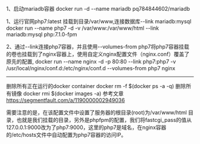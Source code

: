 
1、启动mariadb容器
docker run -d --name mariadb pq784844602/mariadb

1、运行官网php7:latest 挂载到目录/var/www,连接数据库--link mariadb:mysql 
docker run --name php7 -d -v /var/www:/var/www/html --link mariadb:mysql php:7.1.0-fpm

2、通过--link连接php7容器，并且使用--volumes-from php7将php7容器挂载的卷也挂载到了nginx容器上，使用自定义nginx配置文件（nginx.conf）覆盖了原先的配置,
docker run --name nginx -d -p 80:80 --link php7:php7 -v /usr/local/nginx/conf.d:/etc/nginx/conf.d --volumes-from php7  nginx








***
删除所有正在运行的docker container
docker rm -f $(docker ps -a -q) 
删除所有镜像
docker rmi $(docker images -a)
参考文章
https://segmentfault.com/a/1190000002949036


需要注意的是，在该配置文件中设置了服务器的根目录(root)为/var/www/html 目录，也就是我们挂载的目录，另外是phpfpm的配置，我们将fastcgi_pass的值从127.0.0.1:9000改为了php7:9000，这里的php7是域名，在nginx容器的/etc/hosts文件中自动配置为php7容器的访问IP。
